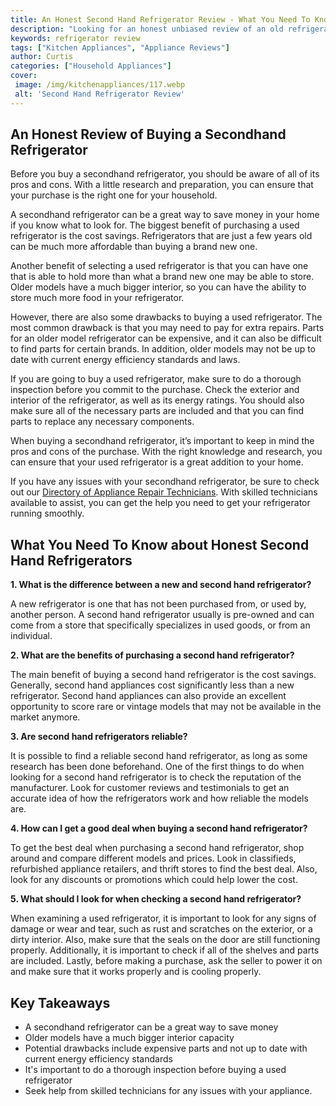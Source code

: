 ```yaml
---
title: An Honest Second Hand Refrigerator Review - What You Need To Know
description: "Looking for an honest unbiased review of an old refrigerator Check out this blog post for everything you need to know from how to budget correctly to all the tips you need for a successful purchase"
keywords: refrigerator review
tags: ["Kitchen Appliances", "Appliance Reviews"]
author: Curtis
categories: ["Household Appliances"]
cover: 
 image: /img/kitchenappliances/117.webp
 alt: 'Second Hand Refrigerator Review'
---
```

## An Honest Review of Buying a Secondhand Refrigerator

Before you buy a secondhand refrigerator, you should be aware of all of its pros and cons. With a little research and preparation, you can ensure that your purchase is the right one for your household. 

A secondhand refrigerator can be a great way to save money in your home if you know what to look for. The biggest benefit of purchasing a used refrigerator is the cost savings. Refrigerators that are just a few years old can be much more affordable than buying a brand new one.

Another benefit of selecting a used refrigerator is that you can have one that is able to hold more than what a brand new one may be able to store. Older models have a much bigger interior, so you can have the ability to store much more food in your refrigerator. 

However, there are also some drawbacks to buying a used refrigerator. The most common drawback is that you may need to pay for extra repairs. Parts for an older model refrigerator can be expensive, and it can also be difficult to find parts for certain brands. In addition, older models may not be up to date with current energy efficiency standards and laws.

If you are going to buy a used refrigerator, make sure to do a thorough inspection before you commit to the purchase. Check the exterior and interior of the refrigerator, as well as its energy ratings. You should also make sure all of the necessary parts are included and that you can find parts to replace any necessary components.

When buying a secondhand refrigerator, it’s important to keep in mind the pros and cons of the purchase. With the right knowledge and research, you can ensure that your used refrigerator is a great addition to your home. 

If you have any issues with your secondhand refrigerator, be sure to check out our [Directory of Appliance Repair Technicians](./pages/appliance-repair-technicians). With skilled technicians available to assist, you can get the help you need to get your refrigerator running smoothly.

## What You Need To Know about Honest Second Hand Refrigerators

**1. What is the difference between a new and second hand refrigerator?**

A new refrigerator is one that has not been purchased from, or used by, another person. A second hand refrigerator usually is pre-owned and can come from a store that specifically specializes in used goods, or from an individual.

**2. What are the benefits of purchasing a second hand refrigerator?**

The main benefit of buying a second hand refrigerator is the cost savings. Generally, second hand appliances cost significantly less than a new refrigerator. Second hand appliances can also provide an excellent opportunity to score rare or vintage models that may not be available in the market anymore. 

**3. Are second hand refrigerators reliable?**

It is possible to find a reliable second hand refrigerator, as long as some research has been done beforehand. One of the first things to do when looking for a second hand refrigerator is to check the reputation of the manufacturer. Look for customer reviews and testimonials to get an accurate idea of how the refrigerators work and how reliable the models are.

**4. How can I get a good deal when buying a second hand refrigerator?**

To get the best deal when purchasing a second hand refrigerator, shop around and compare different models and prices. Look in classifieds, refurbished appliance retailers, and thrift stores to find the best deal. Also, look for any discounts or promotions which could help lower the cost.

**5. What should I look for when checking a second hand refrigerator?**

When examining a used refrigerator, it is important to look for any signs of damage or wear and tear, such as rust and scratches on the exterior, or a dirty interior. Also, make sure that the seals on the door are still functioning properly. Additionally, it is important to check if all of the shelves and parts are included. Lastly, before making a purchase, ask the seller to power it on and make sure that it works properly and is cooling properly.

## Key Takeaways 

- A secondhand refrigerator can be a great way to save money
- Older models have a much bigger interior capacity 
- Potential drawbacks include expensive parts and not up to date with current energy efficiency standards 
- It's important to do a thorough inspection before buying a used refrigerator 
- Seek help from skilled technicians for any issues with your appliance.
